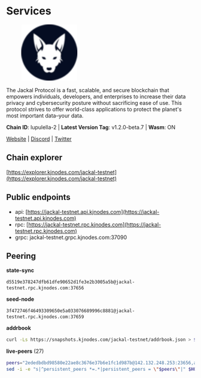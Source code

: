 # Services

<figure><img src="https://raw.githubusercontent.com/kj89/cosmos-images/main/logos/jackal.png" width="150" alt=""><figcaption></figcaption></figure>

The Jackal Protocol is a fast, scalable, and secure blockchain that empowers  individuals, developers, and enterprises to increase their data privacy and  cybersecurity posture without sacrificing ease of use. This protocol strives  to offer world-class applications to protect the planet's most important data–your data.

**Chain ID**: lupulella-2 | **Latest Version Tag**: v1.2.0-beta.7 | **Wasm**: ON

[Website](https://jackalprotocol.com) | [Discord](https://discord.com/invite/5GKym3p6rj) | [Twitter](https://twitter.com/Jackal_Protocol)




## Chain explorer
[https://explorer.kjnodes.com/jackal-testnet](https://explorer.kjnodes.com/jackal-testnet)

## Public endpoints

* api: [https://jackal-testnet.api.kjnodes.com](https://jackal-testnet.api.kjnodes.com)
* rpc: [https://jackal-testnet.rpc.kjnodes.com](https://jackal-testnet.rpc.kjnodes.com)
* grpc: jackal-testnet.grpc.kjnodes.com:37090

## Peering

**state-sync**

```text
d5519e378247dfb61dfe90652d1fe3e2b3005a5b@jackal-testnet.rpc.kjnodes.com:37656
```

**seed-node**

```text
3f472746f46493309650e5a033076689996c8881@jackal-testnet.rpc.kjnodes.com:37659
```

**addrbook**
```bash
curl -Ls https://snapshots.kjnodes.com/jackal-testnet/addrbook.json > $HOME/.canine/config/addrbook.json
```

**live-peers** (27)
```bash
peers="2ededbdbd98580e22ae8c3676e37b6e1fc1d987b@142.132.248.253:23656,a0f726a3dffb45d9cbde0913701bd757fcd7e434@157.90.2.254:36656,d5519e378247dfb61dfe90652d1fe3e2b3005a5b@65.109.68.190:37656,fd5b3021fe67406e63c1a3e3e89cb243bc0791c9@65.109.32.174:32656,5eedbfbe64b942f4ab54db3842acf3bfab034c24@161.97.74.88:46656,11b91d243d43e761c96cfbf49f2f2bd06cce2df8@65.109.23.114:17556,6c6c7f370febd64447770da8aec0b9d359d61565@65.109.70.23:17556,f3e70d3de1974208af04dac6fabd657ab4abf0ff@65.108.75.107:24656,0e3058446ee9b1ad449b5d3a60d5c4f92dd3785c@65.109.30.12:56656,80420ad774e622bda8e1dfa9b80da11eee7eed1f@144.126.140.252:29656,5c2a752c9b1952dbed075c56c600c3a79b58c395@195.3.220.57:26906,2cdaa56d0778b20be8430069eefeab2138190355@78.46.106.75:37656,9a2c091798681f89b11f8eea370bf9c6284437c5@167.86.115.183:26656,0394449cab5a29f24dd4f37683d3b7622f27c0fc@65.108.206.118:61156,09d9127972ded9e22f9f11833ed7fcfa149cf1fa@65.109.92.240:19126,d3677c7a3f9ef42d5ba213ae84c4c5749f4ee787@44.204.38.21:26656,1b191fb9ef837dec648136097f94925a15dd85ab@213.170.135.20:26516,3c6d856a429224201d78c7f28026874d10a27f57@5.75.227.78:26656,e4e93ce4b050c9d821e15b69477f5da706121343@65.109.93.152:31656,34bb04a3e226493e5d142c74bf78d2ed2803ee9d@213.133.100.172:27464,712dd67b7abe08577d394e90a4930492c8f7d2ee@65.108.124.219:41656,84af58201840781a0a62449d1dcdb0ad0cf5bdb3@91.223.3.144:26356,451622fd913f6119a67f67e65f3ab82c3fbea529@78.107.253.133:32656,b549c1092e37db22576e31f19cbec4b1b3b36503@116.202.227.117:37656,ff5171d91cb033670238998dc84bdf69468bb053@51.89.232.234:27686,4ea723e652f11433734ae2aa6f364ef0510d6636@16.163.74.176:26626,8a11570dbaa0f4d98ca2ef0ad117e9c1154d81b9@65.108.230.113:19126"
sed -i -e "s|^persistent_peers *=.*|persistent_peers = \"$peers\"|" $HOME/.canine/config/config.toml
```
